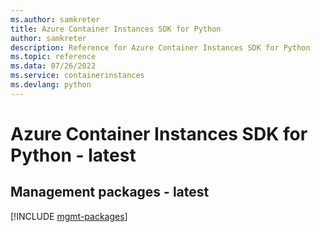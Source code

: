 ```yaml
---
ms.author: samkreter
title: Azure Container Instances SDK for Python
author: samkreter
description: Reference for Azure Container Instances SDK for Python
ms.topic: reference
ms.data: 07/26/2022
ms.service: containerinstances
ms.devlang: python
---
```

# Azure Container Instances SDK for Python - latest

## Management packages - latest
[!INCLUDE [mgmt-packages](container-instances-mgmt-index.md)]